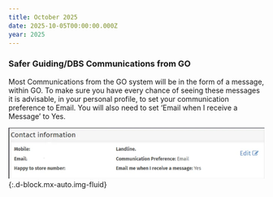 ```yaml
---
title: October 2025
date: 2025-10-05T00:00:00.000Z
year: 2025
---
```

### Safer Guiding/DBS Communications from GO

Most Communications from the GO system will be in the form of a message, within GO. To make sure you have every chance of seeing these messages it is advisable, in your personal profile, to set your communication preference to Email. You will also need to set ‘Email when I receive a Message’ to Yes.

![Changing communications preference](/assets/images/2025/09/safer-guiding-dbs-communications.webp){:.d-block.mx-auto.img-fluid}
